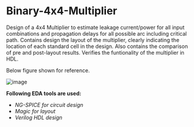 # Binary-4x4-Multiplier
Design of a 4x4 Multiplier to estimate leakage current/power for all input combinations and
propagation delays for all possible arc including critical path. Contains design the layout of the
multiplier, clearly indicating the location of each standard cell in the design. Also contains the comparison of pre and post-layout results. 
Verifies the funtionality of the multiplier in HDL. 

Below figure shown for reference.

![image](https://user-images.githubusercontent.com/101704193/233776224-e62b2099-20fd-49e9-9285-921aee76c664.png)

**Following EDA tools are used:**
- *NG-SPICE for circuit design*
- *Magic for layout*
- *Verilog HDL design*
